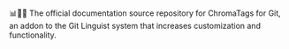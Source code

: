 📊️🔖️📖️ The official documentation source repository for ChromaTags for Git, an addon to the Git Linguist system that increases customization and functionality.
